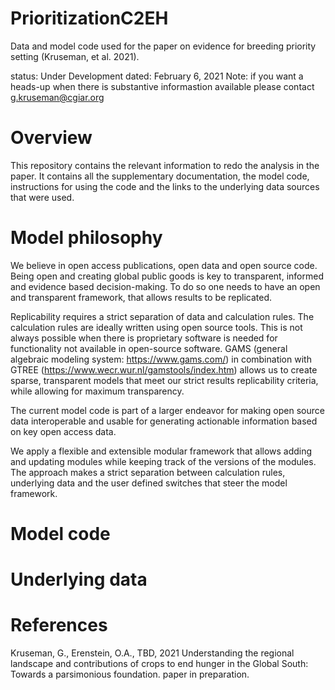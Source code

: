 # PrioritizationC2EH
Data and model code used for the paper on evidence for breeding priority setting (Kruseman, et al. 2021).  
 
status: Under Development
dated:  February 6, 2021
Note:   if you want a heads-up when there is substantive informastion available please contact g.kruseman@cgiar.org

# Overview
This repository contains the relevant information to redo the analysis in the paper. It contains all the supplementary documentation, the model code, instructions for using the code and the links to the underlying data sources that were used.

# Model philosophy
We believe in open access publications, open data and open source code. Being open and creating global public goods is key to transparent, informed and evidence based decision-making. To do so one needs to have an open and transparent framework, that allows results to be replicated.

Replicability requires a strict separation of data and calculation rules. The calculation rules are ideally written using open source tools. This is not always possible when there is proprietary software is needed for functionality not available in open-source software. GAMS (general algebraic modeling system: https://www.gams.com/) in combination with GTREE (https://www.wecr.wur.nl/gamstools/index.htm) allows us to create sparse, transparent models that meet our strict results replicability criteria, while allowing for maximum transparency.

The current model code is part of a larger endeavor for making open source data interoperable and usable for generating actionable information based on key open access data.

We apply a flexible and extensible modular framework that allows adding and updating modules while keeping track of the versions of the modules. The approach makes a strict separation between calculation rules, underlying data and the user defined switches that steer the model framework.

# Model code


# Underlying data

 

# References
Kruseman, G., Erenstein, O.A., TBD, 2021 Understanding the regional landscape and contributions of crops to end hunger in the Global South: Towards a parsimonious foundation. paper in preparation.
